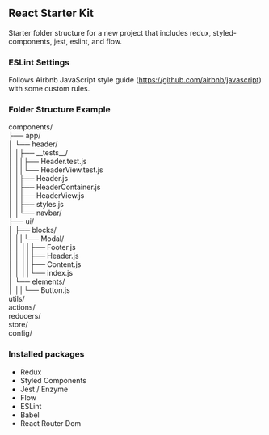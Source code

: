 ## React Starter Kit
Starter folder structure for a new project that includes redux, styled-components, jest, eslint, and flow.

### ESLint Settings
Follows Airbnb JavaScript style guide (https://github.com/airbnb/javascript) with some custom rules.

### Folder Structure Example
components/\
├── app/\
│ └── header/\
│ │├── \_\_tests\_\_/\
│ ││├── Header.test.js\
│ ││└── HeaderView.test.js\
│ │├── Header.js\
│ │├── HeaderContainer.js\
│ │├── HeaderView.js\
│ │├── styles.js\
│ │└── navbar/\
├── ui/\
│ ├── blocks/\
│ ││└── Modal/\
│ │ ││├── Footer.js\
│ │ ││├── Header.js\
│ │ ││├── Content.js\
│ │ ││└── index.js\
│ └── elements/\
│ ││└── Button.js\
utils/\
actions/\
reducers/\
store/\
config/

### Installed packages

- Redux
- Styled Components
- Jest / Enzyme
- Flow
- ESLint
- Babel
- React Router Dom
